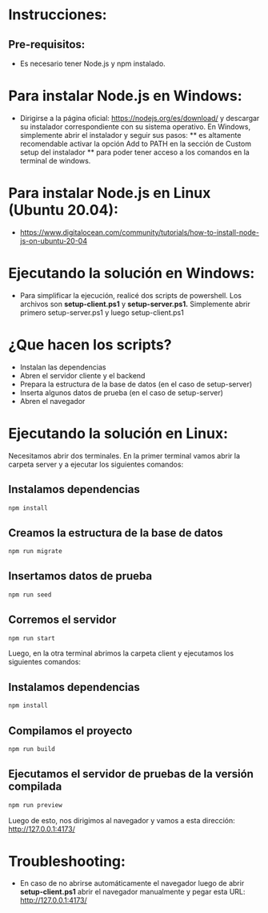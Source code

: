 # Instrucciones: 

## Pre-requisitos: 

- Es necesario tener Node.js y npm instalado.
# Para instalar Node.js en Windows:
- Dirigirse a la página oficial: https://nodejs.org/es/download/  y descargar su instalador correspondiente con su sistema operativo. 
En Windows, simplemente abrir el instalador y seguir sus pasos: ** es altamente recomendable activar la opción Add to PATH en la sección de Custom setup del instalador ** para poder tener acceso a los comandos en la terminal de windows. 

# Para instalar Node.js en Linux (Ubuntu 20.04): 
- https://www.digitalocean.com/community/tutorials/how-to-install-node-js-on-ubuntu-20-04

# Ejecutando la solución en Windows: 
- Para simplificar la ejecución, realicé dos scripts de powershell. Los archivos son **setup-client.ps1** y **setup-server.ps1.** Simplemente abrir primero setup-server.ps1 y luego setup-client.ps1

# **¿Que hacen los scripts?**
- Instalan las dependencias
- Abren el servidor cliente y el backend
- Prepara la estructura de la base de datos (en el caso de setup-server)
- Inserta algunos datos de prueba (en el caso de setup-server)
- Abren el navegador
# Ejecutando la solución en Linux:
Necesitamos abrir dos terminales. En la primer terminal vamos abrir la carpeta server y a ejecutar los siguientes comandos: 

## Instalamos dependencias
```bash
npm install
```
## Creamos la estructura de la base de datos
```bash
npm run migrate
```
## Insertamos datos de prueba
```bash
npm run seed
```
## Corremos el servidor
```bash
npm run start
```
Luego, en la otra terminal abrimos la carpeta client y ejecutamos los siguientes comandos:

## Instalamos dependencias
```bash
npm install
```
## Compilamos el proyecto
```bash
npm run build
```
## Ejecutamos el servidor de pruebas de la versión compilada
```bash
npm run preview
```
Luego de esto, nos dirigimos al navegador y vamos a esta dirección: http://127.0.0.1:4173/



# Troubleshooting: 
- En caso de no abrirse automáticamente el navegador luego de abrir **setup-client.ps1** abrir el navegador manualmente y pegar esta URL: http://127.0.0.1:4173/

